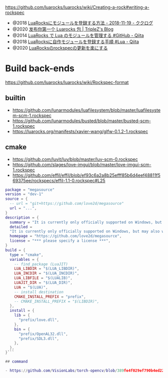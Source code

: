 https://github.com/luarocks/luarocks/wiki/Creating-a-rock#writing-a-rockspec

- @2018 [LuaRocksにモジュールを登録する方法 - 2018-11-19 - ククログ](https://www.clear-code.com/blog/2018/11/19.html)
- @2020 [发布你第一个 Luarocks 包 | TripleZ's Blog](https://blog.triplez.cn/posts/publish-your-first-luarocks-package/)
- @2014 [LuaRocks で Lua のモジュールを管理する #GitHub - Qiita](https://qiita.com/mah0x211/items/a07a2628f129285a9337)
- @2018 [LuaRocksに自作モジュールを登録する手順 #Lua - Qiita](https://qiita.com/toritori0318/items/fdd2c92caba2c003a51d)
- @2020 [LuaRocksのrockspecの更新を楽にする](https://zenn.dev/notomo/articles/luarocks-rockspec-easy-update)

# Build back-ends

https://github.com/luarocks/luarocks/wiki/Rockspec-format

## builtin

- https://github.com/lunarmodules/luafilesystem/blob/master/luafilesystem-scm-1.rockspec
- https://github.com/lunarmodules/busted/blob/master/busted-scm-1.rockspec
- https://luarocks.org/manifests/xavier-wang/glfw-0.1.2-1.rockspec

## cmake

- https://github.com/luvit/luv/blob/master/luv-scm-0.rockspec
- https://github.com/slages/love-imgui/blob/master/love-imgui-scm-1.rockspec
- https://github.com/effil/effil/blob/ef93c6a2a8b25efff85b6d4eef48811f569375ee/rockspecs/effil-1.1-0.rockspec#L25

```lua
package = "megasource"
version = "dev-1"
source = {
  -- url = "git+https://github.com/love2d/megasource"
  url = "...",
}
description = {
  summary = "It is currently only officially supported on Windows, but may also work on macOS.",
  detailed =
  "It is currently only officially supported on Windows, but may also work on macOS. It could certainly also work on Linux, but good package managers makes megasource less relevant there.",
  homepage = "https://github.com/love2d/megasource",
  license = "*** please specify a license ***",
}
build = {
  type = "cmake",
  variables = {
    -- find_package (LuaJIT)
    LUA_LIBDIR = "$(LUA_LIBDIR)",
    LUA_INCDIR = "$(LUA_INCDIR)",
    LUA_LIBFILE = "$(LUALIB)",
    LUAJIT_DIR = "$(LUA_DIR)",
    LUA = "$(LUA)",
    -- install destination
    CMAKE_INSTALL_PREFIX = "prefix",
    -- CMAKE_INSTALL_PREFIX = "$(LIBDIR)",
  },
  install = {
    lib = {
      "prefix/love.dll",
    },
    bin = {
      "prefix/OpenAL32.dll",
      "prefix/SDL3.dll",
    },
  },
}```

## command

- https://github.com/VisionLabs/torch-opencv/blob/389fe4f029ef790b4ed22b1ac7abef3f210ebc0f/cv-scm-1.rockspec#L25
